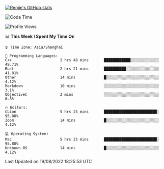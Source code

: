 [![Renjie's GitHub stats](https://github-readme-stats.vercel.app/api?username=liurenjie1024&show_icons=true&theme=chartreuse-dark)](https://github.com/anuraghazra/github-readme-stats)

<!--START_SECTION:waka-->
![Code Time](http://img.shields.io/badge/Code%20Time-123%20hrs%2023%20mins-blue)

![Profile Views](http://img.shields.io/badge/Profile%20Views-20-blue)

📊 **This Week I Spent My Time On** 

```text
⌚︎ Time Zone: Asia/Shanghai

💬 Programming Languages: 
C++                      2 hrs 48 mins       ████████████░░░░░░░░░░░░░   49.71% 
Rust                     2 hrs 21 mins       ██████████░░░░░░░░░░░░░░░   41.81% 
Other                    14 mins             █░░░░░░░░░░░░░░░░░░░░░░░░   4.12% 
Markdown                 10 mins             ░░░░░░░░░░░░░░░░░░░░░░░░░   3.1% 
ObjectiveC               2 mins              ░░░░░░░░░░░░░░░░░░░░░░░░░   0.8%

🔥 Editors: 
CLion                    5 hrs 25 mins       ████████████████████████░   95.88% 
Zoom                     14 mins             █░░░░░░░░░░░░░░░░░░░░░░░░   4.12%

💻 Operating System: 
Mac                      5 hrs 25 mins       ████████████████████████░   95.88% 
Unknown OS               14 mins             █░░░░░░░░░░░░░░░░░░░░░░░░   4.12%

```


 Last Updated on 19/08/2022 18:25:53 UTC
<!--END_SECTION:waka-->

